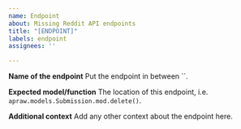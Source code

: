 ```yaml
---
name: Endpoint
about: Missing Reddit API endpoints
title: "[ENDPOINT]"
labels: endpoint
assignees: ''

---
```


**Name of the endpoint**
Put the endpoint in between ``.

**Expected model/function**
The location of this endpoint, i.e. `apraw.models.Submission.mod.delete()`.

**Additional context**
Add any other context about the endpoint here.
